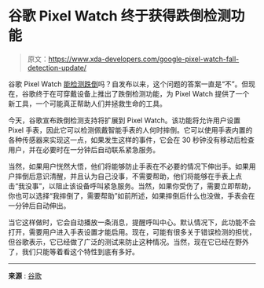 # 谷歌 Pixel Watch 终于获得跌倒检测功能

> 原文：<https://www.xda-developers.com/google-pixel-watch-fall-detection-update/>

谷歌 Pixel Watch [能检测跌倒](https://www.xda-developers.com/google-pixel-watch-fall-detection/)吗？自发布以来，这个问题的答案一直是“不”。但现在，谷歌终于在可穿戴设备上推出了跌倒检测功能，为 Pixel Watch 提供了一个新工具，一个可能真正帮助人们并拯救生命的工具。

今天，谷歌宣布跌倒检测支持将扩展到 Pixel Watch。该功能将允许用户设置 Pixel 手表，因此它可以检测佩戴智能手表的人何时摔倒。它可以使用手表内置的各种传感器来实现这一点，如果发生这样的事件，它会在 30 秒钟没有移动后检查用户，并在必要时在一分钟后自动联系紧急服务。

当然，如果用户恍然大悟，他们将能够防止手表在不必要的情况下伸出手。如果用户摔倒后意识清醒，并且认为自己没事，不需要帮助，他们将能够在手表上点击“我没事”，以阻止该设备呼叫紧急服务。当然，如果你受伤了，需要立即帮助，你也可以选择“我摔倒了，需要帮助”如前所述，如果摔倒后什么也没做，手表会在一分钟后自动伸出。

当它这样做时，它会自动播放一条消息，提醒呼叫中心。默认情况下，此功能不会打开，需要用户进入手表设置才能启用。现在，可能有很多关于错误检测的担忧，但谷歌表示，它已经做了广泛的测试来防止这种情况。当然，现在它已经在野外了，我们只能等着看这个特性到底有多好。

* * *

**来源** : [谷歌](https://blog.google/products/pixel/fall-detection-on-pixel-watch/)